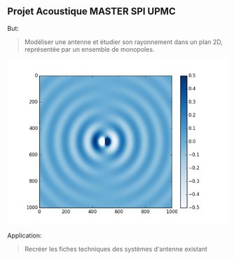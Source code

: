 ## Projet Acoustique MASTER SPI UPMC

But:
> Modéliser une antenne et étudier son rayonnement dans un plan 2D, représentée par un ensemble de monopoles.

![Image de deux poles en opposition de phase](onde.png)

Application:
> Recréer les fiches techniques des systèmes d'antenne existant
